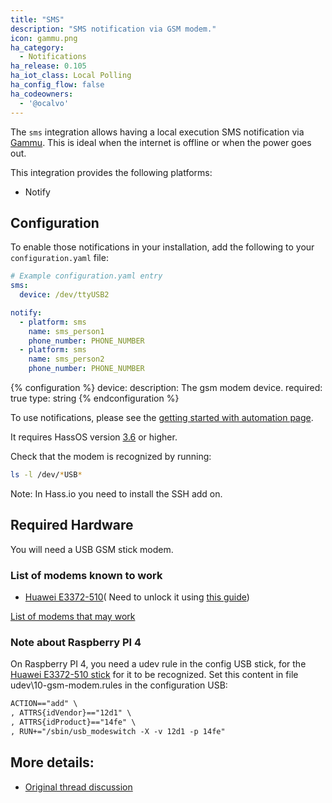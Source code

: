 ```yaml
---
title: "SMS"
description: "SMS notification via GSM modem."
icon: gammu.png
ha_category:
  - Notifications
ha_release: 0.105
ha_iot_class: Local Polling
ha_config_flow: false
ha_codeowners:
  - '@ocalvo'
---
```


The `sms` integration allows having a local execution SMS notification via [Gammu](https://wammu.eu/gammu/). This is ideal when the internet is offline or when the power goes out.

This integration provides the following platforms:
- Notify

## Configuration

To enable those notifications in your installation, add the following to your `configuration.yaml` file:

```yaml
# Example configuration.yaml entry
sms:
  device: /dev/ttyUSB2

notify:
  - platform: sms
    name: sms_person1
    phone_number: PHONE_NUMBER
  - platform: sms
    name: sms_person2
    phone_number: PHONE_NUMBER
```
{% configuration %}
device:
  description: The gsm modem device.
  required: true
  type: string
{% endconfiguration %}

To use notifications, please see the [getting started with automation page](/getting-started/automation/).

It requires HassOS version [3.6](https://github.com/home-assistant/hassos/releases/tag/3.6) or higher.

Check that the modem is recognized by running:
```bash
ls -l /dev/*USB*
```
Note: In Hass.io you need to install the SSH add on.

## Required Hardware

You will need a USB GSM stick modem.

### List of modems known to work

- [Huawei E3372-510](https://www.amazon.com/gp/product/B01N6P3HI2/ref=ppx_yo_dt_b_asin_title_o00_s00?ie=UTF8&psc=1)(
Need to unlock it using [this guide](http://blog.asiantuntijakaveri.fi/2015/07/convert-huawei-e3372h-153-from.html))

[List of modems that may work](https://www.asus.com/event/networks_3G4G_support/)

### Note about Raspberry PI 4
On Raspberry PI 4, you need a udev rule in the config USB stick, for the [Huawei E3372-510 stick](https://www.amazon.com/gp/product/B01N6P3HI2/ref=ppx_yo_dt_b_asin_title_o00_s00?ie=UTF8&psc=1) for it to be recognized.
Set this content in file udev\10-gsm-modem.rules in the configuration USB:
```txt
ACTION=="add" \
, ATTRS{idVendor}=="12d1" \
, ATTRS{idProduct}=="14fe" \
, RUN+="/sbin/usb_modeswitch -X -v 12d1 -p 14fe"
```

## More details:
- [Original thread discussion](https://community.home-assistant.io/t/send-sms-with-usb-gsm-modem-when-alarm-triggered/28942/38)
